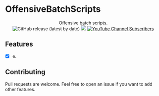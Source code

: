 # OffensiveBatchScripts

<p align="center">
  Offensive batch scripts.
  <br>
  <img alt="GitHub release (latest by date)" src="https://img.shields.io/github/v/release/p0dalirius/OffensiveBatchScripts">
  <a href="https://twitter.com/intent/follow?screen_name=podalirius_" title="Follow"><img src="https://img.shields.io/twitter/follow/podalirius_?label=Podalirius&style=social"></a>
  <a href="https://www.youtube.com/c/Podalirius_?sub_confirmation=1" title="Subscribe"><img alt="YouTube Channel Subscribers" src="https://img.shields.io/youtube/channel/subscribers/UCF_x5O7CSfr82AfNVTKOv_A?style=social"></a>
  <br>
</p>

## Features

 - [x] e.

## Contributing

Pull requests are welcome. Feel free to open an issue if you want to add other features.
